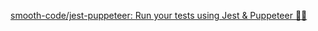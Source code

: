 [smooth-code/jest-puppeteer: Run your tests using Jest & Puppeteer 🎪✨](https://github.com/smooth-code/jest-puppeteer)